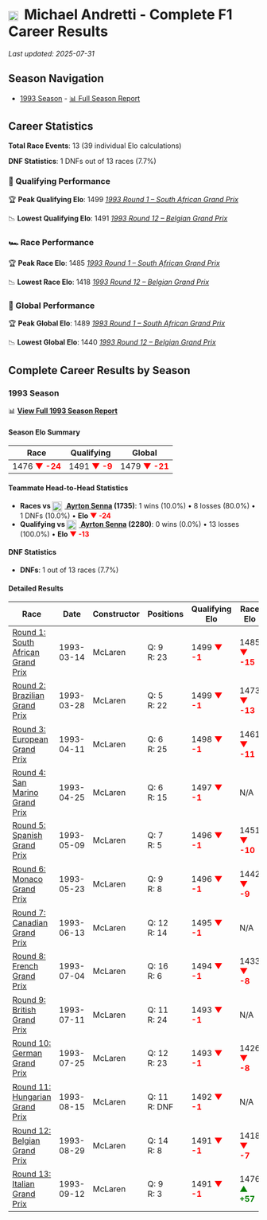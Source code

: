 # <img src="https://upload.wikimedia.org/wikipedia/commons/a/a4/Flag_of_the_United_States.svg" alt="United States" width="20" height="auto" style="vertical-align: middle; margin-right: 5px;" onerror="this.outerHTML='🇺🇸'; this.style.marginRight='5px';"/> Michael Andretti - Complete F1 Career Results

*Last updated: 2025-07-31*

## Season Navigation

- [1993 Season](#1993-season) - [📊 Full Season Report](../seasons/1993-season-report)

## Career Statistics

**Total Race Events**: 13 (39 individual Elo calculations)

**DNF Statistics**: 1 DNFs out of 13 races (7.7%)

### 🏁 Qualifying Performance

🏆 **Peak Qualifying Elo**: 1499
   *[1993 Round 1 – South African Grand Prix](../seasons/1993-season-report#round-1-south-african-grand-prix)*

📉 **Lowest Qualifying Elo**: 1491
   *[1993 Round 12 – Belgian Grand Prix](../seasons/1993-season-report#round-12-belgian-grand-prix)*

### 🏎️ Race Performance

🏆 **Peak Race Elo**: 1485
   *[1993 Round 1 – South African Grand Prix](../seasons/1993-season-report#round-1-south-african-grand-prix)*

📉 **Lowest Race Elo**: 1418
   *[1993 Round 12 – Belgian Grand Prix](../seasons/1993-season-report#round-12-belgian-grand-prix)*

### 🌟 Global Performance

🏆 **Peak Global Elo**: 1489
   *[1993 Round 1 – South African Grand Prix](../seasons/1993-season-report#round-1-south-african-grand-prix)*

📉 **Lowest Global Elo**: 1440
   *[1993 Round 12 – Belgian Grand Prix](../seasons/1993-season-report#round-12-belgian-grand-prix)*


## Complete Career Results by Season

### 1993 Season

📊 **[View Full 1993 Season Report](../seasons/1993-season-report)**

#### Season Elo Summary

| Race | Qualifying | Global |
|------|------------|--------|
| 1476 **<span style="color: red;">▼ -24</span>** | 1491 **<span style="color: red;">▼ -9</span>** | 1479 **<span style="color: red;">▼ -21</span>** |

#### Teammate Head-to-Head Statistics

- **Races vs [<img src="https://upload.wikimedia.org/wikipedia/commons/0/05/Flag_of_Brazil.svg" alt="Brazil" width="20" height="auto" style="vertical-align: middle; margin-right: 5px;" onerror="this.outerHTML='🇧🇷'; this.style.marginRight='5px';"/> Ayrton Senna](ayrton-senna) (1735)**: 1 wins (10.0%) • 8 losses (80.0%) • 1 DNFs (10.0%) • **Elo **<span style="color: red;">▼ -24</span>****
- **Qualifying vs [<img src="https://upload.wikimedia.org/wikipedia/commons/0/05/Flag_of_Brazil.svg" alt="Brazil" width="20" height="auto" style="vertical-align: middle; margin-right: 5px;" onerror="this.outerHTML='🇧🇷'; this.style.marginRight='5px';"/> Ayrton Senna](ayrton-senna) (2280)**: 0 wins (0.0%) • 13 losses (100.0%) • **Elo **<span style="color: red;">▼ -13</span>****


#### DNF Statistics

- **DNFs**: 1 out of 13 races (7.7%)

#### Detailed Results

| Race | Date | Constructor | Positions | Qualifying Elo | Race Elo | Global Elo | Teammate |
|------|------|-------------|-----------|----------------|----------|------------|----------|
| [Round 1: South African Grand Prix](../seasons/1993-season-report#round-1-south-african-grand-prix) | 1993-03-14 | McLaren | Q: 9<br/>R: 23 | 1499 **<span style="color: red;">▼ -1</span>** | 1485 **<span style="color: red;">▼ -15</span>** | 1489 **<span style="color: red;">▼ -11</span>** | [<img src="https://upload.wikimedia.org/wikipedia/commons/0/05/Flag_of_Brazil.svg" alt="Brazil" width="20" height="auto" style="vertical-align: middle; margin-right: 5px;" onerror="this.outerHTML='🇧🇷'; this.style.marginRight='5px';"/> Ayrton Senna](ayrton-senna)<br/>Q: 2<br/>R: 2 |
| [Round 2: Brazilian Grand Prix](../seasons/1993-season-report#round-2-brazilian-grand-prix) | 1993-03-28 | McLaren | Q: 5<br/>R: 22 | 1499 **<span style="color: red;">▼ -1</span>** | 1473 **<span style="color: red;">▼ -13</span>** | 1480 **<span style="color: red;">▼ -9</span>** | [<img src="https://upload.wikimedia.org/wikipedia/commons/0/05/Flag_of_Brazil.svg" alt="Brazil" width="20" height="auto" style="vertical-align: middle; margin-right: 5px;" onerror="this.outerHTML='🇧🇷'; this.style.marginRight='5px';"/> Ayrton Senna](ayrton-senna)<br/>Q: 3<br/>R: 1 |
| [Round 3: European Grand Prix](../seasons/1993-season-report#round-3-european-grand-prix) | 1993-04-11 | McLaren | Q: 6<br/>R: 25 | 1498 **<span style="color: red;">▼ -1</span>** | 1461 **<span style="color: red;">▼ -11</span>** | 1472 **<span style="color: red;">▼ -8</span>** | [<img src="https://upload.wikimedia.org/wikipedia/commons/0/05/Flag_of_Brazil.svg" alt="Brazil" width="20" height="auto" style="vertical-align: middle; margin-right: 5px;" onerror="this.outerHTML='🇧🇷'; this.style.marginRight='5px';"/> Ayrton Senna](ayrton-senna)<br/>Q: 4<br/>R: 1 |
| [Round 4: San Marino Grand Prix](../seasons/1993-season-report#round-4-san-marino-grand-prix) | 1993-04-25 | McLaren | Q: 6<br/>R: 15 | 1497 **<span style="color: red;">▼ -1</span>** | N/A | 1472 ↔ 0 | [<img src="https://upload.wikimedia.org/wikipedia/commons/0/05/Flag_of_Brazil.svg" alt="Brazil" width="20" height="auto" style="vertical-align: middle; margin-right: 5px;" onerror="this.outerHTML='🇧🇷'; this.style.marginRight='5px';"/> Ayrton Senna](ayrton-senna)<br/>Q: 4<br/>R: DNF |
| [Round 5: Spanish Grand Prix](../seasons/1993-season-report#round-5-spanish-grand-prix) | 1993-05-09 | McLaren | Q: 7<br/>R: 5 | 1496 **<span style="color: red;">▼ -1</span>** | 1451 **<span style="color: red;">▼ -10</span>** | 1464 **<span style="color: red;">▼ -7</span>** | [<img src="https://upload.wikimedia.org/wikipedia/commons/0/05/Flag_of_Brazil.svg" alt="Brazil" width="20" height="auto" style="vertical-align: middle; margin-right: 5px;" onerror="this.outerHTML='🇧🇷'; this.style.marginRight='5px';"/> Ayrton Senna](ayrton-senna)<br/>Q: 3<br/>R: 2 |
| [Round 6: Monaco Grand Prix](../seasons/1993-season-report#round-6-monaco-grand-prix) | 1993-05-23 | McLaren | Q: 9<br/>R: 8 | 1496 **<span style="color: red;">▼ -1</span>** | 1442 **<span style="color: red;">▼ -9</span>** | 1458 **<span style="color: red;">▼ -7</span>** | [<img src="https://upload.wikimedia.org/wikipedia/commons/0/05/Flag_of_Brazil.svg" alt="Brazil" width="20" height="auto" style="vertical-align: middle; margin-right: 5px;" onerror="this.outerHTML='🇧🇷'; this.style.marginRight='5px';"/> Ayrton Senna](ayrton-senna)<br/>Q: 3<br/>R: 1 |
| [Round 7: Canadian Grand Prix](../seasons/1993-season-report#round-7-canadian-grand-prix) | 1993-06-13 | McLaren | Q: 12<br/>R: 14 | 1495 **<span style="color: red;">▼ -1</span>** | N/A | 1457 ↔ 0 | [<img src="https://upload.wikimedia.org/wikipedia/commons/0/05/Flag_of_Brazil.svg" alt="Brazil" width="20" height="auto" style="vertical-align: middle; margin-right: 5px;" onerror="this.outerHTML='🇧🇷'; this.style.marginRight='5px';"/> Ayrton Senna](ayrton-senna)<br/>Q: 8<br/>R: DNF |
| [Round 8: French Grand Prix](../seasons/1993-season-report#round-8-french-grand-prix) | 1993-07-04 | McLaren | Q: 16<br/>R: 6 | 1494 **<span style="color: red;">▼ -1</span>** | 1433 **<span style="color: red;">▼ -8</span>** | 1451 **<span style="color: red;">▼ -6</span>** | [<img src="https://upload.wikimedia.org/wikipedia/commons/0/05/Flag_of_Brazil.svg" alt="Brazil" width="20" height="auto" style="vertical-align: middle; margin-right: 5px;" onerror="this.outerHTML='🇧🇷'; this.style.marginRight='5px';"/> Ayrton Senna](ayrton-senna)<br/>Q: 5<br/>R: 4 |
| [Round 9: British Grand Prix](../seasons/1993-season-report#round-9-british-grand-prix) | 1993-07-11 | McLaren | Q: 11<br/>R: 24 | 1493 **<span style="color: red;">▼ -1</span>** | N/A | 1451 ↔ 0 | [<img src="https://upload.wikimedia.org/wikipedia/commons/0/05/Flag_of_Brazil.svg" alt="Brazil" width="20" height="auto" style="vertical-align: middle; margin-right: 5px;" onerror="this.outerHTML='🇧🇷'; this.style.marginRight='5px';"/> Ayrton Senna](ayrton-senna)<br/>Q: 4<br/>R: DNF |
| [Round 10: German Grand Prix](../seasons/1993-season-report#round-10-german-grand-prix) | 1993-07-25 | McLaren | Q: 12<br/>R: 23 | 1493 **<span style="color: red;">▼ -1</span>** | 1426 **<span style="color: red;">▼ -8</span>** | 1445 **<span style="color: red;">▼ -6</span>** | [<img src="https://upload.wikimedia.org/wikipedia/commons/0/05/Flag_of_Brazil.svg" alt="Brazil" width="20" height="auto" style="vertical-align: middle; margin-right: 5px;" onerror="this.outerHTML='🇧🇷'; this.style.marginRight='5px';"/> Ayrton Senna](ayrton-senna)<br/>Q: 4<br/>R: 4 |
| [Round 11: Hungarian Grand Prix](../seasons/1993-season-report#round-11-hungarian-grand-prix) | 1993-08-15 | McLaren | Q: 11<br/>R: DNF | 1492 **<span style="color: red;">▼ -1</span>** | N/A | 1445 ↔ 0 | [<img src="https://upload.wikimedia.org/wikipedia/commons/0/05/Flag_of_Brazil.svg" alt="Brazil" width="20" height="auto" style="vertical-align: middle; margin-right: 5px;" onerror="this.outerHTML='🇧🇷'; this.style.marginRight='5px';"/> Ayrton Senna](ayrton-senna)<br/>Q: 4<br/>R: DNF |
| [Round 12: Belgian Grand Prix](../seasons/1993-season-report#round-12-belgian-grand-prix) | 1993-08-29 | McLaren | Q: 14<br/>R: 8 | 1491 **<span style="color: red;">▼ -1</span>** | 1418 **<span style="color: red;">▼ -7</span>** | 1440 **<span style="color: red;">▼ -5</span>** | [<img src="https://upload.wikimedia.org/wikipedia/commons/0/05/Flag_of_Brazil.svg" alt="Brazil" width="20" height="auto" style="vertical-align: middle; margin-right: 5px;" onerror="this.outerHTML='🇧🇷'; this.style.marginRight='5px';"/> Ayrton Senna](ayrton-senna)<br/>Q: 5<br/>R: 4 |
| [Round 13: Italian Grand Prix](../seasons/1993-season-report#round-13-italian-grand-prix) | 1993-09-12 | McLaren | Q: 9<br/>R: 3 | 1491 **<span style="color: red;">▼ -1</span>** | 1476 **<span style="color: green;">▲ +57</span>** | 1479 **<span style="color: green;">▲ +40</span>** | [<img src="https://upload.wikimedia.org/wikipedia/commons/0/05/Flag_of_Brazil.svg" alt="Brazil" width="20" height="auto" style="vertical-align: middle; margin-right: 5px;" onerror="this.outerHTML='🇧🇷'; this.style.marginRight='5px';"/> Ayrton Senna](ayrton-senna)<br/>Q: 4<br/>R: 21 |

